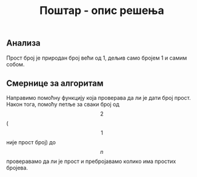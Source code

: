 ﻿---
title: Поштар - опис решења 
---

## Анализа

Прост број је природан број већи од 1, дељив само бројем 1 и самим собом.

## Смернице за алгоритам

Направимо помоћну функцију која проверава да ли је дати број прост. 
Након тога, помоћу петље за сваки број од $$2$$ ( $$1$$ није прост број) до $$n$$ проверавамо да ли је прост и пребројавамо колико има простих бројева.


